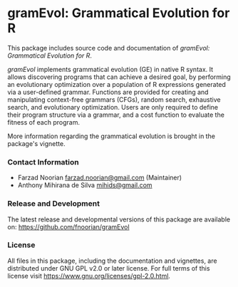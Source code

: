 gramEvol: Grammatical Evolution for R
=====================================

This package includes source code and documentation of *gramEvol: Grammatical
Evolution for R*.

*gramEvol* implements grammatical evolution (GE) in native R syntax. It allows
discovering programs that can achieve a desired goal, by performing an
evolutionary optimization over a population of R expressions generated via a
user-defined grammar. Functions are provided for creating and manipulating
context-free grammars (CFGs), random search, exhaustive search, and evolutionary
optimization. Users are only required to define their program structure via a
grammar, and a cost function to evaluate the fitness of each program.

More information regarding the grammatical evolution is brought in the package's
vignette.

### Contact Information
 * Farzad Noorian <farzad.noorian@gmail.com> (Maintainer)
 * Anthony Mihirana de Silva <mihids@gmail.com>

### Release and Development
The latest release and developmental versions of this package are available on:
<https://github.com/fnoorian/gramEvol>
 
### License
All files in this package, including the documentation and vignettes,
are distributed under GNU GPL v2.0 or later license.
For full terms of this license visit <https://www.gnu.org/licenses/gpl-2.0.html>.

